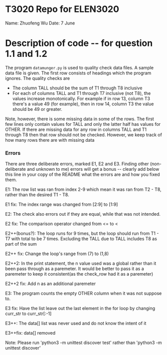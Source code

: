 
# T3020   Repo for ELEN3020

Name: Zhuofeng Wu
Date: 7 June


# Description of code -- for question 1.1 and 1.2

The program `datamunger.py` is used to quality check data files. A
sample data file is given. The first row consists of headings which
the program ignores. The quality checks are

* The column TALL should be the sum of T1 through T8 inclusive
* For each of columns TALL and T1 through T7 inclusive (not T8),  the values increase monotonically. For example if in row 13, column T3 there's a value 49 (for example), then in row 14, column T3 the value should be 49 or greater.

Note, however, there is some missing data in some of the rows. The first few lines only contain values for TALL and only the latter half has values for OTHER.  If there are missing data for any row in columns TALL and T1 through T8 then that row should not be checked. However, we keep track of how many rows there are with missing data


### Errors

There are three deliberate errors, marked E1, E2 and E3. Finding other (non-deliberate and unknown to me)  errors will get a bonus -- clearly add below this line in your copy of the README what the errors are and how you fixed them.

E1: The row list was ran from index 2-9 which mean it was ran from T2 - T8, rather than the desired T1 - T8.

E1 fix: The index range was changed from [2:9] to [1:9]


E2: The check also errors out if they are equal, while that was not intended.

E2 fix: The comparison operator changed from <= to <

E2++(bonus?): The loop runs for 9 times, but the loop should run from T1 - T7 with total to be 7 times. Excluding the TALL due to TALL includes T8 as part of the sum

E2++ fix: Change the loop's range from (7) to (1,8)

E2++2: In the print statement, the n value used was a global rather than it been pass through as a paremeter. It would be better to pass it as a paremeter to keep it consistent(as the check_row had it as a paremeter)

E2++2 fix: Add n as an additional paremeter


E3: The program counts the empty OTHER column when it was not suppose to.

E3 fix: Have the list leave out the last element in the for loop by changing curr_str to curr_str[:-1]

E3++: The data[] list was never used and do not know the intent of it

E3++fix: data[] removed

Note: Please run 'python3 -m unittest discover test' rather than 'python3 -m unittest discover'
